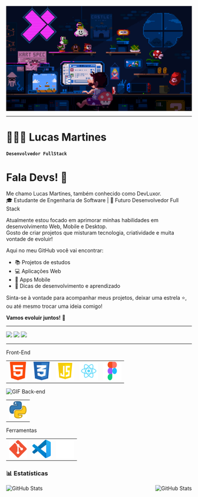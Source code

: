 <!-- Imagem no topo do Site -->
<div>
<img align="center" alt="Header" src="https://github.com/DevLuxor08/DevLuxor08/blob/main/GIF/GifMario.gif" />
</div>

<!-- Barra de Enfeite -->
<div><hr></div>

<!-- Nome em Destaque -->
# 👩🏻‍💻 Lucas  Martines

<!-- Destaque em borda -->
**`Desenvolvedor FullStack`**

 <!-- Texto informativo -->
<div>

# Fala Devs! 👋

Me chamo Lucas Martines, também conhecido como DevLuxor.<br>🎓 Estudante de Engenharia de Software | 🚀 Futuro Desenvolvedor Full Stack

Atualmente estou focado em aprimorar minhas habilidades em desenvolvimento Web, Mobile e Desktop.  
Gosto de criar projetos que misturam tecnologia, criatividade e muita vontade de evoluir!

Aqui no meu GitHub você vai encontrar:
- 📚 Projetos de estudos
- 💻 Aplicações Web
- 📱 Apps Mobile
- 📌 Dicas de desenvolvimento e aprendizado

Sinta-se à vontade para acompanhar meus projetos, deixar uma estrela ⭐, ou até mesmo trocar uma ideia comigo!

**Vamos evoluir juntos!** 🚀
</div>

<!-- Barra de Enfeite -->
<div><hr></div>
<!-- REDES SOCIAIS -->
<div>
 <a href = "mailto:devluxor@outlook.com"><img src="https://img.shields.io/badge/-Gmail-%23333?style=for-the-badge&logo=gmail&logoColor=white" target="_blank"></a>
 <a href="https://www.linkedin.com/in/lucas-silva-martines/" target="_blank"><img src="https://img.shields.io/badge/-LinkedIn-%230077B5?style=for-the-badge&logo=linkedin&logoColor=white" target="_blank"></a>
 <a href="https://discord.gg/nykailux" target="_blank"><img src="https://img.shields.io/badge/Discord-7289DA?style=for-the-badge&logo=discord&logoColor=white" target="_blank"></a>
</div>

<!-- Barra de Enfeite -->
<div><hr></div>

<!-- Front-End -->
<div>
Front-End
<table>
<tr>
 
<td><a href="https://www.w3schools.com/html/" target=”_blank”><img src="https://github.com/DevLuxor08/DevLuxor08/blob/main/img/HTML1.png?raw=true" width="50px" height="50px"/></td>
<td><a href="https://www.w3schools.com/css/" target=”_blank”><img src="https://github.com/DevLuxor08/DevLuxor08/blob/main/img/css3.png?raw=true" width="50px" height="50px"/></td>
<td><a href="https://www.w3schools.com/js/default.asp/" target=”_blank”><img src="https://github.com/DevLuxor08/DevLuxor08/blob/main/img/js.png?raw=true" width="50px" height="50px"/></td>
<td><a href="https://pt-br.react.dev/" target=”_blank”><img src="https://github.com/DevLuxor08/DevLuxor08/blob/main/img/react.png" width="50px" height="50px"/></td>
 <td><a href="https://www.figma.com/pt-br/" target=”_blank”><img src="https://github.com/DevLuxor08/DevLuxor08/blob/main/img/FigmaLogo.png" width="50px" height="50px"/></td>
</tr>
</table>
</div>

<!-- Back-End -->
<div>
 <table>
<!-- GIF Rotativo -->
 <img height="20" alt="GIF" src="https://github.com/joaopauloaramuni/joaopauloaramuni/blob/main/img/skills.gif?raw=true"/>&nbsp;Back-end
<td><a href="https://www.python.org/" target=”_blank”><img src="https://github.com/DevLuxor08/DevLuxor08/blob/main/img/python.png?raw=true" width="50px" height="50px"/></td>
 
 </table>
</div>

<!-- Ferramentas -->
<div>
 <table>
  Ferramentas
  <td><a href="https://git-scm.com/" target=”_blank”><img src="https://github.com/DevLuxor08/DevLuxor08/blob/main/img/GitPng.png?raw=true" width="50px" height="50px"/></td>
  <td><a href="https://code.visualstudio.com/" target=”_blank”><img src="https://github.com/DevLuxor08/DevLuxor08/blob/main/img/VisualStudioIconPng.png?raw=true" width="50px" height="50px"/></td>
   <td><a href="https://github.com" target=”_blank”><img src="https://github.com/DevLuxor08/DevLuxor08/blob/main/img/github2.png?raw=true" width="50px" height="50px"/></td> 
 </table>
</div>

<!-- Linguagens Usadas - Demonstrativo -->
### 📊 Estatísticas

<p>
  <img 
    align="left" 
    alt="GitHub Stats" 
    height="200" 
    style="padding-right: 10px;" 
    src="https://github-readme-stats.vercel.app/api?username=Devluxor08&show_icons=true&theme=tokyonight&include_all_commits=true&locale=pt-br" 
  />

<img 
      align="right" 
      alt="GitHub Stats" 
      height="200" 
      src="https://github-readme-stats.vercel.app/api/top-langs/?username=Devluxor08&theme=tokyonight&layout=compact&custom_title=Tecnologias&langs_count=9" 
  />

</p>
